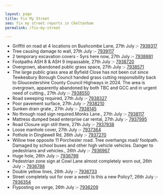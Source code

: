 ```yaml
---

layout: page
title: Fix My Street
seo: fix my street reports in Cheltenham
permalink: /fix-my-street

---
```


<!-- fix_marker starts -->

- Griffiti on road at 4 locations on Bushcombe Lane, 27th July :- [7939317](https://www.fixmystreet.com/report/7939317)
- Tree causing damage to wall, 27th July :- [7939117](https://www.fixmystreet.com/report/7939117)
- 2 temporary excavation covers - 5yrs here now, 27th July :- [7938881](https://www.fixmystreet.com/report/7938881)
- Footpaths ASH 8 & ASH 9 impassable, 27th July :- [7938720](https://www.fixmystreet.com/report/7938720)
- Overgrown, abandoned public grass space, 27th July :- [7938571](https://www.fixmystreet.com/report/7938571)
- The large public grass area at Byfield Close has not been cut since Tewkesbury Borough Council handed grass cutting responsibility back to Gloucestershire County Council Highways in 2024. The area is overgrown, apparently abandoned by both TBC and GCC and in urgent need of cutting., 27th July :- [7938550](https://www.fixmystreet.com/report/7938550)
- Road sweeping required, 27th July :- [7938327](https://www.fixmystreet.com/report/7938327)
- Poor pavement surface, 27th July :- [7938210](https://www.fixmystreet.com/report/7938210)
- Sunken drain grate., 27th July :- [7938145](https://www.fixmystreet.com/report/7938145)
- No through road sign required.Monks Lane., 27th July :- [7938117](https://www.fixmystreet.com/report/7938117)
- Mattress dumped bead enterprise car rental, 27th July :- [7937995](https://www.fixmystreet.com/report/7937995)
- Road Closure sign still there, 27th July :- [7937938](https://www.fixmystreet.com/report/7937938)
- Loose manhole cover, 27th July :- [7937364](https://www.fixmystreet.com/report/7937364)
- Pothole in Dinglewell Rd, 26th July :- [7937270](https://www.fixmystreet.com/report/7937270)
- Willow tree opposite 11 Porchester road. Tree overhangs road/ footpath. Damaged by school buses and other high vehicle vehicles. Danger to pedestrians and vehicles., 26th July :- [7936967](https://www.fixmystreet.com/report/7936967)
- Huge hole, 26th July :- [7936799](https://www.fixmystreet.com/report/7936799)
- Pedestrian zone sign at Cowl Lane almost completely worn out, 26th July :- [7936788](https://www.fixmystreet.com/report/7936788)
- Double yellow lines, 26th July :- [7936733](https://www.fixmystreet.com/report/7936733)
- Street completely out for over a week! Is this a new Policy?, 26th July :- [7936354](https://www.fixmystreet.com/report/7936354)
- Flyposting on verge, 26th July :- [7936209](https://www.fixmystreet.com/report/7936209)

<!-- fix_marker ends -->
